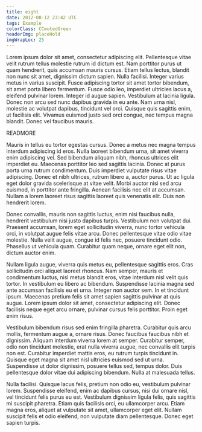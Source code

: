 ```yaml
---
title: eight
date: 2012-08-12 23:42 UTC
tags: Example
colorClass: CCmutedGreen
headerImg: placeHold
imgWrapLoc: 25
---
```

 Lorem ipsum dolor sit amet, consectetur adipiscing elit. Pellentesque vitae velit rutrum tellus molestie rutrum id dictum est. Nam porttitor purus ut quam hendrerit, quis accumsan mauris cursus. Etiam tellus lectus, blandit non nunc sit amet, dignissim dictum sapien. Nulla facilisi. Integer varius metus in varius suscipit. Fusce adipiscing tortor sit amet tortor bibendum, sit amet porta libero fermentum. Fusce odio leo, imperdiet ultricies lacus a, eleifend pulvinar lorem. Integer id augue sapien. Vestibulum at lacinia ligula. Donec non arcu sed nunc dapibus gravida in eu ante. Nam urna nisl, molestie ac volutpat dapibus, tincidunt vel orci. Quisque quis sagittis enim, ut facilisis elit. Vivamus euismod justo sed orci congue, nec tempus magna blandit. Donec vel faucibus mauris.

READMORE

Mauris in tellus eu tortor egestas cursus. Donec a metus nec magna tempus interdum adipiscing id eros. Nulla laoreet bibendum urna, sit amet viverra enim adipiscing vel. Sed bibendum aliquam nibh, rhoncus ultrices elit imperdiet eu. Maecenas porttitor leo sed sagittis lacinia. Donec at purus porta urna rutrum condimentum. Duis imperdiet vulputate risus vitae adipiscing. Donec et nibh ultrices, rutrum libero a, auctor purus. Ut ac ligula eget dolor gravida scelerisque at vitae velit. Morbi auctor nisi sed arcu euismod, in porttitor ante fringilla. Aenean facilisis nec elit at accumsan. Nullam a lorem laoreet risus sagittis laoreet quis venenatis elit. Duis non hendrerit lorem.

Donec convallis, mauris non sagittis luctus, enim nisi faucibus nulla, hendrerit vestibulum nisi justo dapibus turpis. Vestibulum non volutpat dui. Praesent accumsan, lorem eget sollicitudin viverra, nunc tortor vehicula orci, in volutpat augue felis vitae arcu. Donec pellentesque vitae odio vitae molestie. Nulla velit augue, congue id felis nec, posuere tincidunt odio. Phasellus ut vehicula quam. Curabitur quam neque, ornare eget elit non, dictum auctor enim.

Nullam ligula augue, viverra quis metus eu, pellentesque sagittis eros. Cras sollicitudin orci aliquet laoreet rhoncus. Nam semper, mauris et condimentum luctus, nisl metus blandit eros, vitae interdum nisl velit quis tortor. In vestibulum eu libero ac bibendum. Suspendisse lacinia magna sed ante accumsan facilisis eu et urna. Integer non auctor sem. In et tincidunt ipsum. Maecenas pretium felis sit amet sapien sagittis pulvinar at quis augue. Lorem ipsum dolor sit amet, consectetur adipiscing elit. Donec facilisis neque eget arcu ornare, pulvinar cursus felis porttitor. Proin eget enim risus.

Vestibulum bibendum risus sed enim fringilla pharetra. Curabitur quis arcu mollis, fermentum augue a, ornare risus. Donec faucibus faucibus nibh et dignissim. Aliquam interdum viverra lorem at semper. Curabitur semper, odio non tincidunt molestie, erat nulla viverra augue, nec convallis elit turpis non est. Curabitur imperdiet mattis eros, eu rutrum turpis tincidunt in. Quisque eget magna sit amet nisl ultricies euismod sed ut urna. Suspendisse ut dolor dignissim, posuere tellus sed, tempus dolor. Duis pellentesque dolor vitae dui adipiscing bibendum. Nulla at malesuada tellus.

Nulla facilisi. Quisque lacus felis, pretium non odio eu, vestibulum pulvinar lorem. Suspendisse eleifend, enim ac dapibus cursus, nisi dui ornare nisl, vel tincidunt felis purus eu est. Vestibulum dignissim ligula felis, quis sagittis mi suscipit pharetra. Etiam quis facilisis orci, eu ullamcorper arcu. Etiam magna eros, aliquet at vulputate sit amet, ullamcorper eget elit. Nullam suscipit felis et odio eleifend, non vulputate diam pellentesque. Donec eget sapien turpis. 